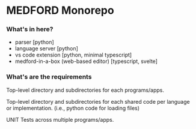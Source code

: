 # MEDFORD Monorepo

### What's in here?
- parser [python]
- language server [python]
- vs code extension [python, minimal typescript]
- medford-in-a-box (web-based editor) [typescript, svelte]

### What's are the requirements

Top-level directory and subdirectories for each programs/apps.

Top-level directory and subdirectories for each shared code per language or implementation. (i.e., python code for loading files)

UNIT Tests across multiple programs/apps.
